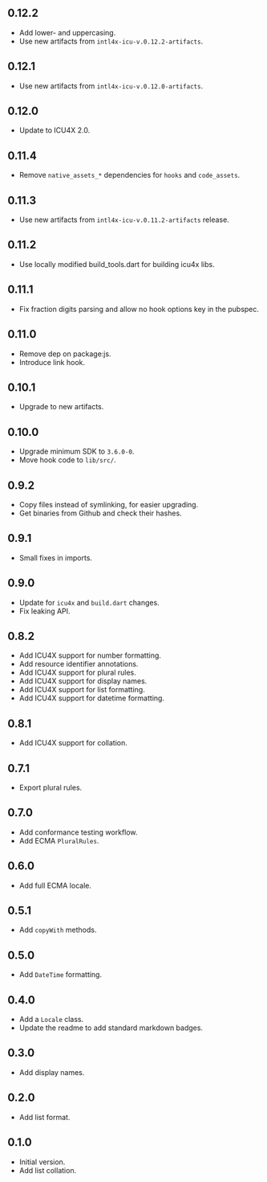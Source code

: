 ## 0.12.2

- Add lower- and uppercasing.
- Use new artifacts from `intl4x-icu-v.0.12.2-artifacts`.

## 0.12.1

- Use new artifacts from `intl4x-icu-v.0.12.0-artifacts`.

## 0.12.0

- Update to ICU4X 2.0.

## 0.11.4

- Remove `native_assets_*` dependencies for `hooks` and `code_assets`.

## 0.11.3

- Use new artifacts from `intl4x-icu-v.0.11.2-artifacts` release.

## 0.11.2

- Use locally modified build_tools.dart for building icu4x libs.

## 0.11.1

- Fix fraction digits parsing and allow no hook options key in the pubspec.

## 0.11.0

- Remove dep on package:js.
- Introduce link hook.

## 0.10.1

- Upgrade to new artifacts.

## 0.10.0

- Upgrade minimum SDK to `3.6.0-0`.
- Move hook code to `lib/src/`.

## 0.9.2

- Copy files instead of symlinking, for easier upgrading.
- Get binaries from Github and check their hashes.

## 0.9.1

- Small fixes in imports.

## 0.9.0

- Update for `icu4x` and `build.dart` changes.
- Fix leaking API.

## 0.8.2

- Add ICU4X support for number formatting.
- Add resource identifier annotations.
- Add ICU4X support for plural rules.
- Add ICU4X support for display names.
- Add ICU4X support for list formatting.
- Add ICU4X support for datetime formatting.

## 0.8.1

- Add ICU4X support for collation.

## 0.7.1

- Export plural rules.

## 0.7.0

- Add conformance testing workflow.
- Add ECMA `PluralRules`.

## 0.6.0

- Add full ECMA locale.

## 0.5.1

- Add `copyWith` methods.

## 0.5.0

- Add `DateTime` formatting.

## 0.4.0

- Add a `Locale` class.
- Update the readme to add standard markdown badges.

## 0.3.0

- Add display names.

## 0.2.0

- Add list format.

## 0.1.0

- Initial version.
- Add list collation.
